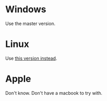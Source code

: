 # Windows
Use the master version.

# Linux
Use [this version instead](https://github.com/soermejo/CSCU9T4Practical1/tree/linux-ui).

# Apple
Don't know. Don't have a macbook to try with.

